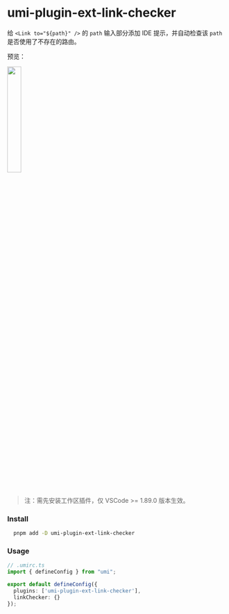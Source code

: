 
# umi-plugin-ext-link-checker

给 `<Link to="${path}" />` 的 `path` 输入部分添加 IDE 提示，并自动检查该 `path` 是否使用了不存在的路由。

预览：

<img src='https://cdn.jsdelivr.net/gh/fz6m/Private-picgo@moe-2024/img/202405051248500.gif' width='25%' />

> 注：需先安装工作区插件，仅 VSCode >= 1.89.0 版本生效。

### Install

```bash
  pnpm add -D umi-plugin-ext-link-checker
```

### Usage

```ts
// .umirc.ts
import { defineConfig } from "umi";

export default defineConfig({
  plugins: ['umi-plugin-ext-link-checker'],
  linkChecker: {}
});
```
